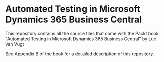 # Automated Testing in Microsoft Dynamics 365 Business Central

This repository contains all the source files that come with the Packt book "Automated Testing in Microsoft Dynamics 365 Business Central" by Luc van Vugt

See Appendix B of the book for a detailed description of this repository.
